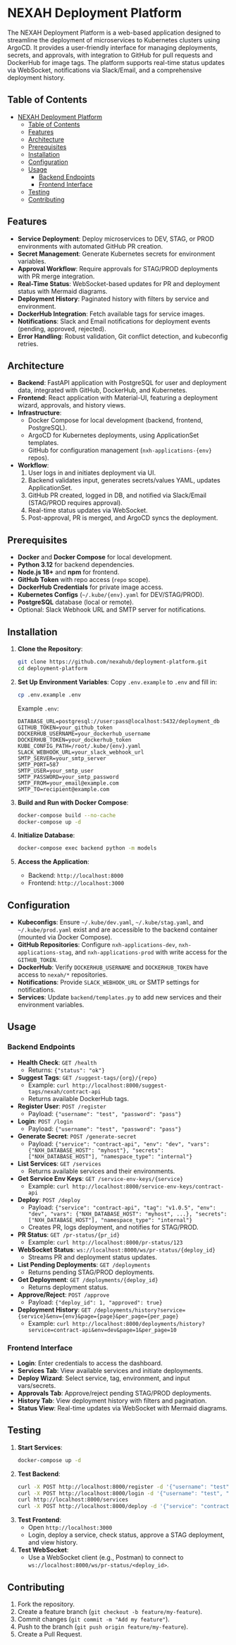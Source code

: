 # NEXAH Deployment Platform

The NEXAH Deployment Platform is a web-based application designed to streamline the deployment of microservices to Kubernetes clusters using ArgoCD. It provides a user-friendly interface for managing deployments, secrets, and approvals, with integration to GitHub for pull requests and DockerHub for image tags. The platform supports real-time status updates via WebSocket, notifications via Slack/Email, and a comprehensive deployment history.

## Table of Contents
- [NEXAH Deployment Platform](#nexah-deployment-platform)
  - [Table of Contents](#table-of-contents)
  - [Features](#features)
  - [Architecture](#architecture)
  - [Prerequisites](#prerequisites)
  - [Installation](#installation)
  - [Configuration](#configuration)
  - [Usage](#usage)
    - [Backend Endpoints](#backend-endpoints)
    - [Frontend Interface](#frontend-interface)
  - [Testing](#testing)
  - [Contributing](#contributing)

## Features
- **Service Deployment**: Deploy microservices to DEV, STAG, or PROD environments with automated GitHub PR creation.
- **Secret Management**: Generate Kubernetes secrets for environment variables.
- **Approval Workflow**: Require approvals for STAG/PROD deployments with PR merge integration.
- **Real-Time Status**: WebSocket-based updates for PR and deployment status with Mermaid diagrams.
- **Deployment History**: Paginated history with filters by service and environment.
- **DockerHub Integration**: Fetch available tags for service images.
- **Notifications**: Slack and Email notifications for deployment events (pending, approved, rejected).
- **Error Handling**: Robust validation, Git conflict detection, and kubeconfig retries.

## Architecture
- **Backend**: FastAPI application with PostgreSQL for user and deployment data, integrated with GitHub, DockerHub, and Kubernetes.
- **Frontend**: React application with Material-UI, featuring a deployment wizard, approvals, and history views.
- **Infrastructure**:
  - Docker Compose for local development (backend, frontend, PostgreSQL).
  - ArgoCD for Kubernetes deployments, using ApplicationSet templates.
  - GitHub for configuration management (`nxh-applications-{env}` repos).
- **Workflow**:
  1. User logs in and initiates deployment via UI.
  2. Backend validates input, generates secrets/values YAML, updates ApplicationSet.
  3. GitHub PR created, logged in DB, and notified via Slack/Email (STAG/PROD requires approval).
  4. Real-time status updates via WebSocket.
  5. Post-approval, PR is merged, and ArgoCD syncs the deployment.

## Prerequisites
- **Docker** and **Docker Compose** for local development.
- **Python 3.12** for backend dependencies.
- **Node.js 18+** and **npm** for frontend.
- **GitHub Token** with repo access (`repo` scope).
- **DockerHub Credentials** for private image access.
- **Kubernetes Configs** (`~/.kube/{env}.yaml` for DEV/STAG/PROD).
- **PostgreSQL** database (local or remote).
- Optional: Slack Webhook URL and SMTP server for notifications.

## Installation
1. **Clone the Repository**:
   ```bash
   git clone https://github.com/nexahub/deployment-platform.git
   cd deployment-platform
   ```

2. **Set Up Environment Variables**:
   Copy `.env.example` to `.env` and fill in:
   ```bash
   cp .env.example .env
   ```
   Example `.env`:
   ```env
   DATABASE_URL=postgresql://user:pass@localhost:5432/deployment_db
   GITHUB_TOKEN=your_github_token
   DOCKERHUB_USERNAME=your_dockerhub_username
   DOCKERHUB_TOKEN=your_dockerhub_token
   KUBE_CONFIG_PATH=/root/.kube/{env}.yaml
   SLACK_WEBHOOK_URL=your_slack_webhook_url
   SMTP_SERVER=your_smtp_server
   SMTP_PORT=587
   SMTP_USER=your_smtp_user
   SMTP_PASSWORD=your_smtp_password
   SMTP_FROM=your_email@example.com
   SMTP_TO=recipient@example.com
   ```

3. **Build and Run with Docker Compose**:
   ```bash
   docker-compose build --no-cache
   docker-compose up -d
   ```

4. **Initialize Database**:
   ```bash
   docker-compose exec backend python -m models
   ```

5. **Access the Application**:
   - Backend: `http://localhost:8000`
   - Frontend: `http://localhost:3000`

## Configuration
- **Kubeconfigs**: Ensure `~/.kube/dev.yaml`, `~/.kube/stag.yaml`, and `~/.kube/prod.yaml` exist and are accessible to the backend container (mounted via Docker Compose).
- **GitHub Repositories**: Configure `nxh-applications-dev`, `nxh-applications-stag`, and `nxh-applications-prod` with write access for the `GITHUB_TOKEN`.
- **DockerHub**: Verify `DOCKERHUB_USERNAME` and `DOCKERHUB_TOKEN` have access to `nexah/*` repositories.
- **Notifications**: Provide `SLACK_WEBHOOK_URL` or SMTP settings for notifications.
- **Services**: Update `backend/templates.py` to add new services and their environment variables.

## Usage
### Backend Endpoints
- **Health Check**: `GET /health`
  - Returns: `{"status": "ok"}`
- **Suggest Tags**: `GET /suggest-tags/{org}/{repo}`
  - Example: `curl http://localhost:8000/suggest-tags/nexah/contract-api`
  - Returns available DockerHub tags.
- **Register User**: `POST /register`
  - Payload: `{"username": "test", "password": "pass"}`
- **Login**: `POST /login`
  - Payload: `{"username": "test", "password": "pass"}`
- **Generate Secret**: `POST /generate-secret`
  - Payload: `{"service": "contract-api", "env": "dev", "vars": {"NXH_DATABASE_HOST": "myhost"}, "secrets": ["NXH_DATABASE_HOST"], "namespace_type": "internal"}`
- **List Services**: `GET /services`
  - Returns available services and their environments.
- **Get Service Env Keys**: `GET /service-env-keys/{service}`
  - Example: `curl http://localhost:8000/service-env-keys/contract-api`
- **Deploy**: `POST /deploy`
  - Payload: `{"service": "contract-api", "tag": "v1.0.5", "env": "dev", "vars": {"NXH_DATABASE_HOST": "myhost", ...}, "secrets": ["NXH_DATABASE_HOST"], "namespace_type": "internal"}`
  - Creates PR, logs deployment, and notifies for STAG/PROD.
- **PR Status**: `GET /pr-status/{pr_id}`
  - Example: `curl http://localhost:8000/pr-status/123`
- **WebSocket Status**: `ws://localhost:8000/ws/pr-status/{deploy_id}`
  - Streams PR and deployment status updates.
- **List Pending Deployments**: `GET /deployments`
  - Returns pending STAG/PROD deployments.
- **Get Deployment**: `GET /deployments/{deploy_id}`
  - Returns deployment status.
- **Approve/Reject**: `POST /approve`
  - Payload: `{"deploy_id": 1, "approved": true}`
- **Deployment History**: `GET /deployments/history?service={service}&env={env}&page={page}&per_page={per_page}`
  - Example: `curl http://localhost:8000/deployments/history?service=contract-api&env=dev&page=1&per_page=10`

### Frontend Interface
- **Login**: Enter credentials to access the dashboard.
- **Services Tab**: View available services and initiate deployments.
- **Deploy Wizard**: Select service, tag, environment, and input vars/secrets.
- **Approvals Tab**: Approve/reject pending STAG/PROD deployments.
- **History Tab**: View deployment history with filters and pagination.
- **Status View**: Real-time updates via WebSocket with Mermaid diagrams.

## Testing
1. **Start Services**:
   ```bash
   docker-compose up -d
   ```
2. **Test Backend**:
   ```bash
   curl -X POST http://localhost:8000/register -d '{"username": "test", "password": "pass"}' -H "Content-Type: application/json"
   curl -X POST http://localhost:8000/login -d '{"username": "test", "password": "pass"}' -H "Content-Type: application/json"
   curl http://localhost:8000/services
   curl -X POST http://localhost:8000/deploy -d '{"service": "contract-api", "tag": "v1.0.5", "env": "dev", "vars": {"NXH_DATABASE_HOST": "myhost", "NXH_DATABASE_PORT": "5432", "NXH_DATABASE_NAME": "db", "NXH_DATABASE_USER": "user", "NXH_DATABASE_PASSWORD": "pass", "NXH_SHORTY_API_URL": "url", "NXH_SHORTY_API_KEY": "key", "NXH_SMS_API_URL": "url", "NXH_SMS_API_TOKEN": "token", "NXH_AWS_ACCESS_KEY_ID": "id", "NXH_AWS_SECRET_ACCESS_KEY": "key", "NXH_AWS_DEFAULT_REGION": "region", "NXH_AWS_BUCKET": "bucket", "NXH_AWS_USE_PATH_STYLE_ENDPOINT": "true", "NXH_AWS_SUPPRESS_PHP_DEPRECATION_WARNING": "true", "NXH_ORG_API_URL": "url", "NXH_AUTH_API_URL": "url", "NXH_APP_SLUG": "slug", "NXH_APP_ID": "id"}, "secrets": ["NXH_DATABASE_HOST"], "namespace_type": "internal"}' -H "Content-Type: application/json"
   ```
3. **Test Frontend**:
   - Open `http://localhost:3000`
   - Login, deploy a service, check status, approve a STAG deployment, and view history.
4. **Test WebSocket**:
   - Use a WebSocket client (e.g., Postman) to connect to `ws://localhost:8000/ws/pr-status/<deploy_id>`.

## Contributing
1. Fork the repository.
2. Create a feature branch (`git checkout -b feature/my-feature`).
3. Commit changes (`git commit -m "Add my feature"`).
4. Push to the branch (`git push origin feature/my-feature`).
5. Create a Pull Request.


